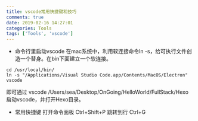 ```yaml
---
title: vscode常用快捷键和技巧
comments: true
date: 2019-02-16 14:27:01
categories: Tools
tags: ['Tools', 'vscode']
---
```


* 命令行里启动vscode
在mac系统中，利用软连接命令ln -s，给可执行文件创造一个替身。在bin下面建立一个软连接。
```
cd /usr/local/bin/
ln -s "/Applications/Visual Studio Code.app/Contents/MacOS/Electron" vscode
```
即可通过 vscode /Users/sea/Desktop/OnGoing/HelloWorld/FullStack/Hexo 启动vscode，并打开Hexo目录。

* 常用快捷键
打开命令面板 Ctrl+Shift+P
跳转到行  Ctrl+G 

